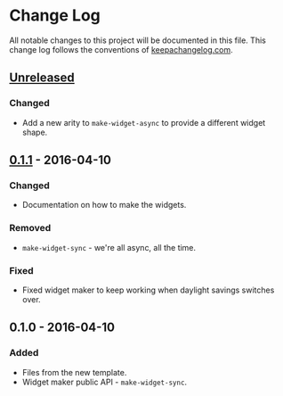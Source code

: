 # Change Log
All notable changes to this project will be documented in this file. This change log follows the conventions of [keepachangelog.com](http://keepachangelog.com/).

## [Unreleased][unreleased]
### Changed
- Add a new arity to `make-widget-async` to provide a different widget shape.

## [0.1.1] - 2016-04-10
### Changed
- Documentation on how to make the widgets.

### Removed
- `make-widget-sync` - we're all async, all the time.

### Fixed
- Fixed widget maker to keep working when daylight savings switches over.

## 0.1.0 - 2016-04-10
### Added
- Files from the new template.
- Widget maker public API - `make-widget-sync`.

[unreleased]: https://github.com/your-name/clara_example/compare/0.1.1...HEAD
[0.1.1]: https://github.com/your-name/clara_example/compare/0.1.0...0.1.1
